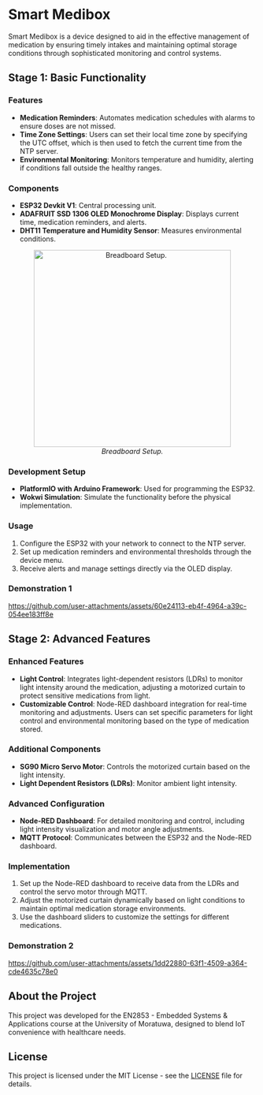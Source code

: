 # Smart Medibox

Smart Medibox is a device designed to aid in the effective management of medication by ensuring timely intakes and maintaining optimal storage conditions through sophisticated monitoring and control systems.

## Stage 1: Basic Functionality

### Features

- **Medication Reminders**: Automates medication schedules with alarms to ensure doses are not missed.
- **Time Zone Settings**: Users can set their local time zone by specifying the UTC offset, which is then used to fetch the current time from the NTP server.
- **Environmental Monitoring**: Monitors temperature and humidity, alerting if conditions fall outside the healthy ranges.

### Components

- **ESP32 Devkit V1**: Central processing unit.
- **ADAFRUIT SSD 1306 OLED Monochrome Display**: Displays current time, medication reminders, and alerts.
- **DHT11 Temperature and Humidity Sensor**: Measures environmental conditions.

<div align="center">
    <img src="https://github.com/user-attachments/assets/5b833907-1f91-428f-9fa7-e9768b2104ed" width="400" alt="Breadboard Setup.">
    <br>
    <em>Breadboard Setup.</em>
</div>

### Development Setup

- **PlatformIO with Arduino Framework**: Used for programming the ESP32.
- **Wokwi Simulation**: Simulate the functionality before the physical implementation.

### Usage

1. Configure the ESP32 with your network to connect to the NTP server.
2. Set up medication reminders and environmental thresholds through the device menu.
3. Receive alerts and manage settings directly via the OLED display.

### Demonstration 1

https://github.com/user-attachments/assets/60e24113-eb4f-4964-a39c-054ee183ff8e

## Stage 2: Advanced Features

### Enhanced Features

- **Light Control**: Integrates light-dependent resistors (LDRs) to monitor light intensity around the medication, adjusting a motorized curtain to protect sensitive medications from light.
- **Customizable Control**: Node-RED dashboard integration for real-time monitoring and adjustments. Users can set specific parameters for light control and environmental monitoring based on the type of medication stored.

### Additional Components

- **SG90 Micro Servo Motor**: Controls the motorized curtain based on the light intensity.
- **Light Dependent Resistors (LDRs)**: Monitor ambient light intensity.

### Advanced Configuration

- **Node-RED Dashboard**: For detailed monitoring and control, including light intensity visualization and motor angle adjustments.
- **MQTT Protocol**: Communicates between the ESP32 and the Node-RED dashboard.

### Implementation

1. Set up the Node-RED dashboard to receive data from the LDRs and control the servo motor through MQTT.
2. Adjust the motorized curtain dynamically based on light conditions to maintain optimal medication storage environments.
3. Use the dashboard sliders to customize the settings for different medications.

### Demonstration 2

https://github.com/user-attachments/assets/1dd22880-63f1-4509-a364-cde4635c78e0

## About the Project

This project was developed for the EN2853 - Embedded Systems & Applications course at the University of Moratuwa, designed to blend IoT convenience with healthcare needs.

## License

This project is licensed under the MIT License - see the [LICENSE](https://github.com/AchiraHansindu/Smart-Medibox/blob/main/LICENSE) file for details.
